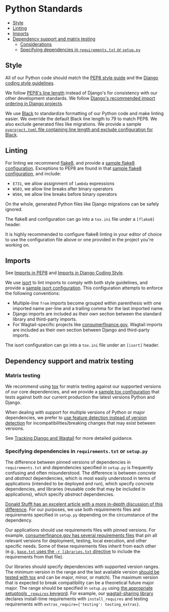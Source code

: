 # Python Standards

- [Style](#style)
- [Linting](#linting)
- [Imports](#imports)
- [Dependency support and matrix testing](#dependency-support-and-matrix-testing)
  - [Considerations](#considerations)
  - [Specifying dependencies in `requirements.txt` or `setup.py`](#specifying-dependencies-in-requirementstxt-or-setuppy)

## Style

All of our Python code should match the [PEP8 style guide](https://www.python.org/dev/peps/pep-0008/) and the [Django coding style guidelines](https://docs.djangoproject.com/en/dev/internals/contributing/writing-code/coding-style/).

We follow [PEP8's line length](https://www.python.org/dev/peps/pep-0008/#maximum-line-length) instead of Django's for consistency with our other development standards. We follow [Django's recommended import ordering in Django projects](https://docs.djangoproject.com/en/dev/internals/contributing/writing-code/coding-style/#imports).

We use [Black](http://black.readthedocs.io) to standardize formatting of our Python code and make linting easier. We override the default Black line length to 79 to match PEP8. We also exclude generated files like migrations. We provide a sample [`pyproject.toml` file containing line length and exclude configuration for Black](../pyproject.toml).

## Linting

For linting we recommend [flake8](http://flake8.pycqa.org/en/latest/), and provide a [sample flake8 configuration](../.flake8).
Exceptions to PEP8 are found in that [sample flake8 configuration](../.flake8), and include:

- `E731`, we allow assignment of `lambda` expressions
- `W503`, we allow line breaks after binary operators
- `W504`, we allow line breaks before binary operators

On the whole, generated Python files like Django migrations can be safely ignored.

The flake8 and configuration can go into a `tox.ini` file under a `[flake8]` header.

It is highly recommended to configure flake8 linting in your editor of choice to use the configuration file above or one provided in the project you're working on.

## Imports

See [Imports in PEP8](https://www.python.org/dev/peps/pep-0008/#imports) and [Imports in Django Coding Style](https://docs.djangoproject.com/en/dev/internals/contributing/writing-code/coding-style/#imports).

We use [isort](https://github.com/timothycrosley/isort) to lint imports to comply with both style guidelines, and provide a [sample isort configuration](../.isort.cfg). This configuration attempts to enforce the following conventions:

- Multiple-line `from` imports become grouped within parenthesis with one imported name per-line and a trailing comma for the last imported name.
- Django imports are included as their own section between the standard library and third-party imports.
- For Wagtail-specific projects like [consumerfinance.gov](https://github.com/cfpb/consumerfinance.gov), Wagtail imports are included as their own section between Django and third-party imports.

The isort configuration can go into a `tox.ini` file under an `[isort]` header.

## Dependency support and matrix testing

### Matrix testing

We recommend using [tox](https://tox.readthedocs.io/en/latest/) for matrix testing against our supported versions of our core dependencies, and we provide a [sample tox configuration](../tox.ini) that tests against both our current production the latest versions Python and Django.

When dealing with support for multiple versions of Python or major dependencies, we prefer to [use feature detection instead of version detection](https://docs.python.org/3/howto/pyporting.html#use-feature-detection-instead-of-version-detection) for incompatibilities/breaking changes that may exist between versions.

See [Tracking Django and Wagtail](../guides/tracking-django-wagtail.md) for more detailed guidance.

### Specifying dependencies in `requirements.txt` or `setup.py`

The difference between pinned versions of dependencies in `requirements.txt`  and dependencies specified in `setup.py` is frequently confusing and often misunderstood. The difference is between *concrete* and *abstract* dependencies, which is most easily understood in terms of applications (intended to be deployed and run), which specify *concrete* dependencies, and libraries (reusable code that may be included in applications), which specify *abstract* dependencies.

[Donald Stufft has an excelent article with a more in-depth discussion of this difference](https://caremad.io/posts/2013/07/setup-vs-requirement/). For our purposes, we use both requirements files and requirements specified in `setup.py` depending on the circumstance of the dependency.

Our applications should use requirements files with pinned versions. For example, [consumerfinance.gov has several requirements files](https://github.com/cfpb/consumerfinance.gov/tree/master/requirements) that pin all relevant versions for deployment, testing, local execution, and other specific needs. Some of these requirements files inherit from each other (e.g., [`base.txt` uses the `-r libraries.txt` directive](https://github.com/cfpb/consumerfinance.gov/blob/master/requirements/base.txt#L3) to include the requirements from that file).

Our libraries should specify dependencies with supported version ranges. The minimum version in the range and the last available version [should be tested with tox](../tox.ini) and can be major, minor, or match). The maximum version that is expected to break compatibility can be a theoretical future major major. The range should be specified in `setup.py` using [the appropriate setuptools `_requires` keyword](https://setuptools.readthedocs.io/en/latest/setuptools.html#declaring-dependencies). For example, our [wagtail-sharing library](https://github.com/cfpb/wagtail-sharing) declares install-time requirements with `install_requires` and testing requirements with `extras_require={'testing': testing_extras}`. 
